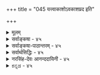 +++
title = "045 यत्त्वाकाशोऽवकाशप्रद इति"

+++
<details><summary>मूलम्</summary>

यत्त्वाकाशोऽवकाशप्रद इति कथितं शास्त्रतस्तत्र याऽसावन्योन्यं(न्य) स्पर्शभाजां विहतिरिह न सा प्राच्यतत्त्वेष्विव स्यात् ।  
इत्यैदंपर्यमूह्यं न यदि कथमिवान्येषु लभ्योऽवकाशः सिद्धादेः स्वप्रभावाज्जल इव कथितो युज्यते मज्जनादिः ॥ ४५ ॥
</details>

<details><summary>सर्वाङ्कषा - ४५</summary>

शरीरोपादानभूतानां पञ्चभूतानामसाधारणकार्यगणनप्रकरणे, ‘पृथिव्याः धारणम्, जलस्य आप्यायनम्, तेजसः पाचनम्, वायोः शोषणम्, आकाशस्य अवकाशदानम्' इत्यादि तत्तत्प्रकरणेषु श्रूयते । भुक्तस्यान्नस्य 



[[92]]

[आकाशानुमानान्तरनिरासः ] 

45. 

यत्त्वाकाशोऽवकाशप्रद इति कथितं शास्त्रतः, तत्र याऽसौ 

अन्योन्यस्पर्शभाजां विहतिरिह, न सा प्राच्यतत्त्वेष्विव स्यात् । इत्यैदम्पर्यमूह्यं, न यदि, कथमिवान्येषु लभ्योऽवकाशः 

सिद्धादेः स्वप्रभावाज्जल इव कथितो युज्यते मज्जनादिः ॥45॥ 

गलद्वाराऽन्तर्गमनाद्यर्थमाकाशस्यावश्यकत्वात् अवकाशदानमाकाशस्य कार्यमित्यर्थः । निष्क्रमणम्, प्रवेशनमपि अवकाशदानस्य रूपान्तरम् । अतः कार्येण कारणानुमानस्य सर्वसंमतत्वात्, निष्क्रमणादिकार्येण तद्धेतोराकाशस्यानुमाने का हानिः ? इत्याशङ्कामनूद्य परिहरति - यत्त्वित्यादिना । यत्तु आकाशः अवकाशप्रदः इति शास्त्रतः कथितम्, अत्र 'शरीरेष्ववकाशं च नभः कुर्यात्तथा परः' इति शास्त्रमानन्ददायिन्यामुदाहृतम् । **तत्र** = तद्विषये **इति** = **एवंप्रकाऐदम्पर्यम्** = तात्पर्यम् **ऊह्यम्** = ऊहनीयम् । एवंप्रकारमिति कोऽयं प्रकार : ? इत्यत्राह - स्पर्शभाजां या असौ अन्योन्यं विहतिः, सा प्राच्यतत्त्वेष्विव इह न स्यात् इति ऐदंपर्यमूह्यमित्यन्वयः । ' स्पर्शवतां सप्रतिघत्वम् **'** = स्पर्शवन्तः घटपटादयः एककालैकदेशावच्छेदेन न मिलन्ति । द्वौ घटौ, घटपटौ वा एकस्मिन् देशे एकस्मिन् काले स्थातुं न प्रभवतः। तथा मेलने परस्परम् आघातः स्यादिति नियमः । सेयं व्याहतिः आकाशापेक्षया **प्राच्यानि** = एतदनन्तरपूर्वाणि यानि तत्त्वानि स्पर्शवन्ति वाय्वग्निजलपृथिवीरूपाणि, तेष्विव आकाशे न **स्यात्** = न भवति, आकाशे स्पर्शाभावात् इति **बोधनाय** = आकाशस्य सर्वत्रावकाशो वर्तत इति ज्ञापनार्थम् 'आकाशोऽवकाशप्रदः' इत्युच्यते, न तु तेनाकाशानुमानमिष्टम् । न **यदि** = एवमनङ्गीकारे **अन्येषु** = आकाशात् प्राक्तनेषु महदहङ्कारादिषु अवकाशः कथमिव लभ्यः ? तेषामपि स्पर्शशून्यत्वात् परस्परं सप्रतिघत्वाभावात् अवकाशप्रदत्वं वर्तते । अतः आकाश एक एव अवकाशप्रद इति न युक्तम् ॥ 

[[1]]

ननु सिद्धपुरुषाः जले भूमावपि निमज्जन्तीति वदन्ति । भूमेः सिद्धपुरुषदेहस्य च स्पर्शवत्त्वात् सप्रतिघत्वमवर्जनीयमिति, उक्तशास्त्रं कथं प्रमाणम् ? कथं वा भूमौ निमज्जनमिति चेत्, तत्राह - सिद्धादेरित्यादि । आदिना तत्तुल्याः देवाः गृह्यन्ते । तेषां **स्वप्रभावात्** = सिद्धानां योगाभ्यासादिजन्यात् प्रभावात्, देवानां धर्मविशेषवशात् जले **इव** =जले यथा सर्वेषां मज्जनम्, तथा भूमावपि **मज्जनादिः** = निमज्जनम्, उन्मज्जनं च **कथितः** = योगशास्त्रेषु अभिहितः युज्यते । स न सहजः । अतः नोक्तनियमविरोधः । 'सर्वे नियमाः सापवादाः' इत्यस्त्याभाणकः । वह्नेर्दाहकत्वं स्वभावस्सर्वविदितः । मणिमन्त्रौषधादिप्रयोगे दाहो न भवति । अत एव नियमानां सर्वेषामपि आदौ 'असति विरोधे ' इति योजयन्ति । यथा 'सर्वं वाक्यं सावधारणम्” इति नियमस्य ‘असति विरोधे सर्वं वाक्यं सावधारणम्' इत्येवार्थः । अतः प्रकृते आकाशस्य नानुमानात्सिद्धिः । अस्माभिः जले मज्जनवेलायां जलस्य द्रवत्वेन जलावयवानां पार्श्वतो गमनात् सप्रतिघत्वनियमस्य यथापवादः, तथा पृथिव्यादौ योगजप्रभावात् नियमस्यापवाद इति भावः । तथा च निष्क्रमणादिलिङ्गैरपि नाकाशानुमानसंभवः, किन्तु श्रुत्यैवाकाशसिद्धिः ॥ ४५ ॥
</details>


<details><summary>सर्वाङ्कषा-पाठान्तरम् - ४५</summary>

शरीरोपादानभूतानां पञ्चभूतानामसाधारणकार्यगणनप्रकरणे, 'पृथिव्याः धारणम्‌, जलस्य आप्यायनम्‌, तेजसः पाचनम्‌, वायोः शोषणम्‌, आकाशस्य अवकाशदानम्‌' इत्यादि तत्तत्प्रकरणेषु श्रूयते । भूक्तस्यान्नस्य गलद्वाराऽन्तर्गमनाद्यर्थपाकाशस्यावश्यकत्वात्‌ अवकाशदानमाकाशस्य कार्यमित्यर्थः । निष्क्रमणम्‌, प्रवेशनमपि अवकाशदानस्य रूपान्तरम्‌ । अतः कार्येण कारणानुमानस्य सर्वसंमतत्वात्‌, निष्क्रमणादिकार्येण तद्धेतोराकाशस्यानुमाने का हानिः? इत्याशङ्कामनूद्य परिहरति - यत्त्वित्यादिना । यत्तु आकाशः अवकाशप्रदः इति शास्त्रतः कथितम्‌, अत्र 'शरीरेष्ववकाशं च नभः कुर्यात्तथा परः' इति शास्त्रमानन्ददायिन्यामुदाहृतम्‌ । तत्र = तद्विषये इति = एवंप्रकारम् ऐदम्पर्यम्‌ = तात्पर्यम्‌ ऊह्यम्‌ = ऊहनीयम्‌ । एवंप्रकारमिति कोऽयं प्रकारः? इत्यत्राह ~ स्पर्शभाजां या असौ अन्योन्यं विहतिः, सा प्राच्यतत्त्वेष्विव इह न स्यात्‌ इति ऐदंपर्यमृह्यमित्यन्वयः । 'स्पर्शवतां सप्रतिघत्वम्‌' = स्पर्शवन्तः घटपटादयः एककालैकदेशावच्छेदेन न मिलन्ति । द्वौ घटौ, घटपटौ वा एकस्मिन्‌ देशे एकस्मिन्‌ काले स्थातुं न प्रभवतः । तथा मेलने परस्परम्‌ आघातः स्यादिति नियमः । सेयं व्याहतिः आकाशापेक्षया प्राच्यानि = एतदनन्तरपूर्वाणि यानि तत्त्वानि स्पर्शवन्ति वाय्वग्निजलपृथिवीरूपणि, तेष्विव आकाशे न स्यात्‌ = न भवति, आकाशे स्पर्शाभावात्‌ इति बोधनाय = आकाशस्य सर्वत्रावकाशो वर्तत इति ज्ञापनार्थम्‌ 'आकाशोऽवकाशप्रदः' इत्युच्यते, न तु तेनाकाशानुमानमिष्टम्‌ । न यदि = एवमनङ्गीकारे अन्येषु = आकाशात्‌ प्राक्तनेषुं महदहङ्कारादिषु अवकाशः कथमिव लभ्यः? तेषामपि स्पर्शशून्यत्वात्‌ परस्परं सप्रतिघत्वाभावात्‌ अवकाशप्रदत्वं वर्तते । अतः आकाश एक एव अवकाशप्रद इति न युक्तम्‌ ॥   
ननु सिद्धपुरुषाः जले भूमावपि निमज्जन्तीति वदन्ति । भूमेः सिद्धपुरुषदेहस्य च स्पर्शवत्त्वात्‌ सप्रतिघत्वमवर्जनीयमिति, उक्तशास्त्रं कथं प्रमाणम्‌? कथं वा भूमौ निमज्जनमिति चेत्‌, तत्राह - सिद्धादेरित्यादि । आदिना तत्तुल्याः देवाः गृह्यन्ते । तेषां स्वप्रभावात्‌ = सिद्धानां योगाभ्यासादिजन्यात्‌ प्रभावात्‌, देवानां धर्मविशेषवशात्‌ जले इव = जले यथा सर्वेषां मज्जनम्‌, तथा भूमावपि मज्जनादिः = निमज्जनम्‌, उन्मज्जनं च कथितः = योगशासस्त्रेषु अभिहितः युज्यते । स न सहजः । अतः नोक्तनियमविरोधः । 'सर्वे नियमाः सापवादाः' इत्यस्त्याभाणकः । वह्नेर्दाहकत्वं स्वभावस्सर्वविदितः । मणिमन्त्रौषधादिप्रयोगे दाहो न भवति । अत एव नियमानां सर्वेषामपि आदौ 'असति विरोधे' इति योजयन्ति । यथा 'सर्वं वाक्यं सावधारणम्‌' इति नियमस्य 'असति विरोधे सर्वं वाक्यं सावधारणम्‌' इत्येवार्थः । अतः प्रकृते आकाशस्य नानुमानात्सिद्धिः । अस्माभिः जले मज्जनवेलायां जलस्य द्रवत्वेन जलावयवानां पर्श्वतो गमनात्‌ सप्रतिघत्वनियमस्य यथापवादः, तथा पृथिव्यादौ योगजप्रभावात्‌ नियमस्यापवाद इति भावः । तथा च निष्क्रमणादिलिङ्गैरपि नाकाशानुमानसंभवः, किन्तु श्रुत्यैवाकाशसिद्धिः ॥ ४५ ॥
</details>


<details><summary>सर्वार्थसिद्धिः - ४५</summary>

ननु शरीरादिष्वाकाशोऽवकाशदानेनोपकरोतीति तत्तच्छास्त्रसिद्धम् ; अतोऽस्य निष्क्रमणादिलिङ्गत्वं ग्राह्यम् । तदिदमनुभाषते यत्त्विति ॥ शास्त्राभिप्रेतमस्योपकारकत्वं शिक्षयति - तत्रेति । पृथिव्यादिचतुष्कस्येव स्पर्शवत्प्रतिघाति त्वमाकाशस्य नास्ति ; तत्पूर्वेषामिवाहङ्कारादितत्त्वानाम् । अतः प्राणिसञ्चारादिप्रतिघातकत्वाभावादस्योपकारकत्वकथनमिति तात्पर्यं निपुणनिरूपणीयम् । न ह्याकाशेन देयमवकाशाख्यं द्रव्यान्तरमस्तीति भावः । आकाश एव तर्ह्यवकाशः स्यादित्यत्राह - यदीति । अस्पर्शत्वाविशेषान्महदादिप्रदेशानामप्यवकाशत्वं ग्राह्यम् । ननु स्पर्शवतां मिथःप्रतिघातकत्वनियमो नास्ति, भूमावुन्मज्जति निमज्जतीत्यादिसिद्धप्रतिपादनादित्यत्राह - सिद्धादेरिति । अनेन जन्मौषधिमन्त्रतप-स्समाधिभूतसिद्धिमतां तत्तदुपष्टब्धानां च संग्रहः । जलदृष्टान्तेन विभज्य प्रवेशनं पुनश्शाघ्रसंभेदश्च सूच्यते । केचित्तु सिद्धादीनां प्रभावविशेषेण भूम्यादिषु प्रवेशप्रतिघात एव नास्तीति मन्यन्ते काचादिषु नीरन्ध्रेषु नयनप्रभादेरिवेति ॥ ४५ ॥ इत्यवकाशनिरूपणम् ॥
</details>


<details><summary>नरसिंह-देवः आनन्ददायिनी - ४५</summary>

पूर्वाक्षेपेण संगतिमाह - नन्विति । शास्त्रेति ।  
शरीरेष्ववकाशं च नभः कुर्यात्तथा परः ।  
इति शास्त्रसिद्धमित्यर्थः । अतोऽस्य निष्क्रमणादीति । (ननु) आकाशस्य शास्त्रसिद्धत्वात् कथं निष्क्रमणादिलिङ्गत्वमिति चेत्; न; निष्क्रमणादिलिङ्गत्वं निष्क्रमणादिकारणत्वमेवेत्यर्थः । पृथिव्यादीति । तथा च प्रतिघातकत्वाभावमात्रान्न तद्धेतुत्वमित्यर्थः । नन्ववकाशाख्यस्य कस्यचिद्द्रव्यस्य तद्धेतुत्वे तद्द्वारा तद्धेतुत्वमाकाशस्यास्तु इत्यत्राह - न ह्याकाशेनेति । नन्ववकाश इत्याकाशादिदेयद्रव्यान्तरं माऽस्तु, तथाऽपि तस्य निष्क्रमणादिहेतुत्वमवश्यं वाच्यम् । तथा च आकाश एवावकाशोऽस्तु; तथा (एवं)च आकाशस्य निष्क्रमणलिङ्गकत्वं युक्तमित्यत्राह - आकाश एव तर्हीति । आकाशाभावस्थलेऽप्यवकाशसत्त्वान्नाकाशस्यावकाशत्वम् । अप्रतिघातकत्वमात्रेणाकाशस्य तत्त्वे महदादीनामपि तथात्वात्तत्त्वप्रसङ्गादि(ङ्ग इ)ति भावः । ननु -  
सिद्धयोगस्तदा(था)भूमावुन्मज्जति निमज्जति ।  
इति योगरहस्यादावुक्तेः स्पर्शवद्द्रव्यस्यापि प्रतिघातकत्वनियमो नास्तीत्याशङ्क्य परिहरति - ननु स्पर्शवतामिति । तदुपष्टब्धानामिति । तादृशोपष्टम्भवतां (दृगौषधवतां) तदनुगृहीतानां चेत्यर्थः । विभागसम्भेदौ विनैव विवक्षा(पक्षा)न्तरमाह - केचित्त्विति ॥ ४५ ॥  
 अवकाशनिरूपणम्
</details>


<details><summary>ಕನ್ನಡ - ४५</summary>

पञ्च भूतगळिन्द आद मानव शरीरदल्लि आकाश अवकाशवन्नु कल्पि सुत्तदॆ ऎन्दु शास्त्रगळल्लि हेळिरुवुदरिन्दलू, प्रवेश निर्गमनादिगळिन्दलू आकाशवन्नु अनुमान माडुवुदरल्लि तप्पेनु? ऎम्ब प्रश्नॆगॆ उत्तरवन्नु हेळुत्तारॆ आकाशः अवकाशप्रदः इति शास्त्रतः यत्तु कथितं, तत्र स्पर्शभाजां अनन्यं या अस् विहतिः, सा प्राच्यतन इह न स्यात्, इति ऐदम्पर्यं ऊहूं आकाशवु अवकाशवन्नु कल्पिसुत्तदॆ ऎन्दु शास्त्रदिन्द यावुदॊन्दु हेळ ल्पट्टित्तो, आ विषयदल्लि स्पर्शवन्नुळ्ळ पदार्थगळिगॆ परस्पर घर्षणॆ यागुवुदॆम्ब याव ऒन्दु प्रसिद्ध न्यायविदॆयो, अन्तह घर्षणॆ मुन्दिन पृथिव्यादि तत्त्वगळल्लिरुवन्तॆ ई आकाशदल्लि आगुवुदिल्ल ऎन्दु तात्पर्यवन्नु ऊहिसतक्कद्दु. स्पर्शवुळ्ळ ऎरडु पदार्थगळु ऒन्दे जागदल्लि बन्दरॆ परस्पर घर्षणॆ अनिवार्य ऎम्ब सर्व प्रसिद्धवाद नियम आकाशक्कॆ स्पर्शविल्लवाद्दरिन्द अन्वयिसुवुदिल्ल ऎन्दु भाव.

न यदि, अन्नोष्टु अवकाशः कथं लभ्य आकाशदिन्दले अव काश सिगुत्तदॆ ऎन्दरॆ, उळिद तत्त्वगळल्लि अवकाश दॊरॆयलु हेगॆ साध्य?

60

- 46-

[आकाश आवरणाभावरूपवल्ल]

[श्लोक 46

सद्रूपेणैव भानान्न भवति वरणाभावमात्रं विहायः संसर्गाभावमात्रं न च भवति यतो नास्ति संसर्गिभोधः।

सृष्टिक्रमदल्लि अहङ्कारद सृष्टिय अनन्तरवे आकाशद सृष्टि यागुत्तदॆ. आकाशवे अवकाशकल्पनॆगॆ कारणवादरॆ, अहङ्कारादि हिन्दिन तत्त्वगळल्लि अवकाश दॊरॆयदे घर्षणॆयागबेकागुत्तदॆ. आद्दरिन्द अव काशकार्यदिन्द आकाशद अनुमान साध्यविल्ल.

सिद्धपुरुषरु भूमियॊळगॆ प्रवेशमाडबल्लरॆन्दु योगशास्त्रदल्लि हेळिरुवुदरिन्द स्पर्शवत्ताद ऎरडु वस्तुगळु ऒन्दुकडॆ सेरलु साध्यविल्ल ऎन्दु हेळिद्दु सरियल्ल ऎम्ब आक्षेपक्कॆ उत्तर हेळुत्तारॆ - सिद्धादे कथितः मज्जनादिः स्वप्रभावात् जल इव युज्यते सिद्धरु मुन्तादवरिगॆ हेळिरुव भूमियल्लि मुळुगुवुदु मुन्ताद क्रियॆगळु इतररु नीरिनल्लि मुळुगुवन्तॆ अवर तपःप्रभावदिन्द युक्तवागुत्तदॆ.

नीरु स्पर्शवत्ताद द्रव्यवादरू नावु मुळुगुवुदक्कॆ अवकाश कॊडुवन्तॆ सिद्धरिगॆ तपः प्रभावदिन्द भूमियू अवकाश कॊडुत्तदॆ. इदरिन्द हिन्दॆ हेळिद सामान्य नियमक्कॆ याव विरोधवू इल्ल ॥ ४५ ।
</details>
